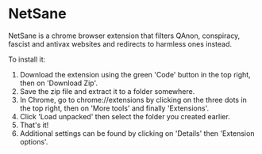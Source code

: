 # NetSane

NetSane is a chrome browser extension that filters QAnon, conspiracy, fascist and antivax websites and redirects to harmless ones instead.

To install it:
1. Download the extension using the green 'Code' button in the top right, then on 'Download Zip'. 
2. Save the zip file and extract it to a folder somewhere.
3. In Chrome, go to chrome://extensions by clicking on the three dots in the top right, then on 'More tools' and finally 'Extensions'.
4. Click 'Load unpacked' then select the folder you created earlier.
5. That's it!
6. Additional settings can be found by clicking on 'Details' then 'Extension options'.
